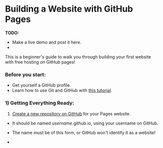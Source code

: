 # Building a Website with GitHub Pages

**TODO:**
 - Make a live demo and post it here.
 - 

This is a beginner's guide to walk you through building your first website with free hosting on GitHub pages! <Put live demo here>

### Before you start:

 - Get yourself a GitHub profile.
 - Learn how to use Git and GitHub with [this tutorial](git-and-github).

### 1) Getting Everything Ready:

 1. [Create a new repository on GitHub](https://github.com/new) for your Pages website.
  - It should be named *username*.github.io, using your username on GitHub.
  - The name must be of this form, or GitHub won't identify it as a website!

 - 
